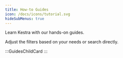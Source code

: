 ```yaml
---
title: How-to Guides
icon: /docs/icons/tutorial.svg
hideSubMenus: true
---
```


Learn Kestra with our hands-on guides.

Adjust the filters based on your needs or search directly.

:::GuidesChildCard
:::
